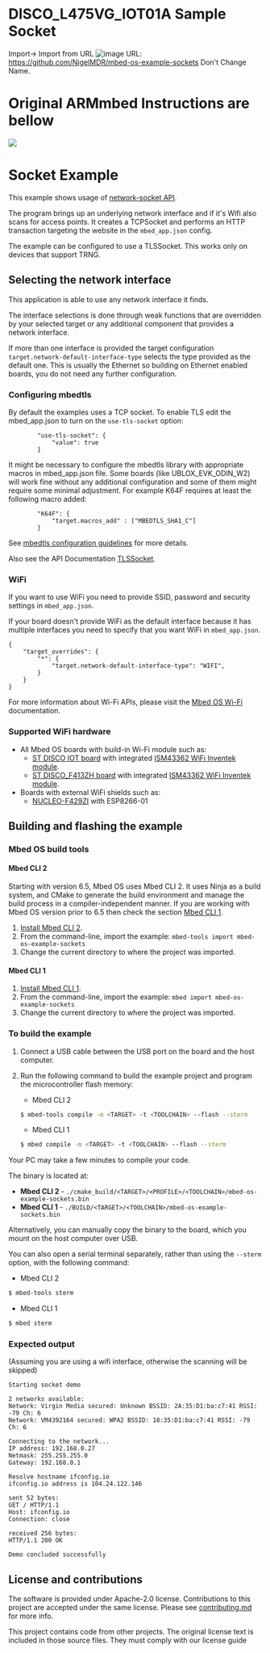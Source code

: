 # DISCO_L475VG_IOT01A Sample Socket 
Import-> Import from URL 
![image](https://user-images.githubusercontent.com/54381052/149284342-24dcf24e-b462-4702-92b0-040e59705af9.png)
URL: https://github.com/NigelMDR/mbed-os-example-sockets
Don't Change Name.

# Original ARMmbed Instructions are bellow 

![](./resources/official_armmbed_example_badge.png)
# Socket Example

This example shows usage of [network-socket API](https://os.mbed.com/docs/mbed-os/latest/apis/network-socket.html).

The program brings up an underlying network interface and if it's Wifi also scans for access points.
It creates a TCPSocket and performs an HTTP transaction targeting the website in the `mbed_app.json` config.

The example can be configured to use a TLSSocket. This works only on devices that support TRNG.

## Selecting the network interface

This application is able to use any network interface it finds.

The interface selections is done through weak functions that are overridden by your selected target or any additional
component that provides a network interface.

If more than one interface is provided the target configuration `target.network-default-interface-type`
selects the type provided as the default one. This is usually the Ethernet so building on Ethernet enabled boards,
you do not need any further configuration.

### Configuring mbedtls

By default the examples uses a TCP socket. To enable TLS edit the mbed_app.json to turn on the `use-tls-socket` option:

```
        "use-tls-socket": {
            "value": true
        }
```

It might be necessary to configure the mbedtls library with appropriate macros in mbed_app.json file. Some boards
(like UBLOX_EVK_ODIN_W2) will work fine without any additional configuration and some of them might require some minimal
adjustment. For example K64F requires at least the following macro added:


```
        "K64F": {
            "target.macros_add" : ["MBEDTLS_SHA1_C"]
        }
```

See
[mbedtls configuration guidelines](https://github.com/ARMmbed/mbed-os/tree/master/connectivity/mbedtls#configuring-mbed-tls-features)
for more details.

Also see the API Documentation [TLSSocket](https://os.mbed.com/docs/mbed-os/latest/apis/tlssocket.html).

### WiFi

If you want to use WiFi you need to provide SSID, password and security settings in `mbed_app.json`.

If your board doesn't provide WiFi as the default interface because it has multiple interfaces you need to specify that
you want WiFi in `mbed_app.json`.

```
{
    "target_overrides": {
        "*": {
            "target.network-default-interface-type": "WIFI",
        }
    }
}
```

For more information about Wi-Fi APIs, please visit the
[Mbed OS Wi-Fi](https://os.mbed.com/docs/mbed-os/latest/apis/wi-fi.html)
documentation.

### Supported WiFi hardware

* All Mbed OS boards with build-in Wi-Fi module such as:
    * [ST DISCO IOT board](https://os.mbed.com/platforms/ST-Discovery-L475E-IOT01A/) with integrated
      [ISM43362 WiFi Inventek module](https://github.com/ARMmbed/wifi-ism43362).
    * [ST DISCO_F413ZH board](https://os.mbed.com/platforms/ST-Discovery-F413H/) with integrated
      [ISM43362 WiFi Inventek module](https://github.com/ARMmbed/wifi-ism43362).
* Boards with external WiFi shields such as:
    * [NUCLEO-F429ZI](https://os.mbed.com/platforms/ST-Nucleo-F429ZI/) with ESP8266-01

## Building and flashing the example

### Mbed OS build tools

#### Mbed CLI 2

Starting with version 6.5, Mbed OS uses Mbed CLI 2. It uses Ninja as a build system, and CMake to generate the build environment and manage the build process in a compiler-independent manner. If you are working with Mbed OS version prior to 6.5 then check the section [Mbed CLI 1](#mbed-cli-1).
1. [Install Mbed CLI 2](https://os.mbed.com/docs/mbed-os/latest/build-tools/install-or-upgrade.html).
1. From the command-line, import the example: `mbed-tools import mbed-os-example-sockets`
1. Change the current directory to where the project was imported.

#### Mbed CLI 1
1. [Install Mbed CLI 1](https://os.mbed.com/docs/mbed-os/latest/quick-start/offline-with-mbed-cli.html).
1. From the command-line, import the example: `mbed import mbed-os-example-sockets`
1. Change the current directory to where the project was imported.

### To build the example

1. Connect a USB cable between the USB port on the board and the host computer.
1. Run the following command to build the example project and program the microcontroller flash memory:

    * Mbed CLI 2

    ```bash
    $ mbed-tools compile -m <TARGET> -t <TOOLCHAIN> --flash --sterm
    ```

    * Mbed CLI 1

    ```bash
    $ mbed compile -m <TARGET> -t <TOOLCHAIN> --flash --sterm
    ```

Your PC may take a few minutes to compile your code.

The binary is located at:
* **Mbed CLI 2** - `./cmake_build/<TARGET>/<PROFILE>/<TOOLCHAIN>/mbed-os-example-sockets.bin`</br>
* **Mbed CLI 1** - `./BUILD/<TARGET>/<TOOLCHAIN>/mbed-os-example-sockets.bin`

Alternatively, you can manually copy the binary to the board, which you mount on the host computer over USB.

You can also open a serial terminal separately, rather than using the `--sterm` option, with the following command:

* Mbed CLI 2

```bash
$ mbed-tools sterm
```

* Mbed CLI 1

```bash
$ mbed sterm
```

### Expected output

(Assuming you are using a wifi interface, otherwise the scanning will be skipped)

```
Starting socket demo

2 networks available:
Network: Virgin Media secured: Unknown BSSID: 2A:35:D1:ba:c7:41 RSSI: -79 Ch: 6
Network: VM4392164 secured: WPA2 BSSID: 18:35:D1:ba:c7:41 RSSI: -79 Ch: 6

Connecting to the network...
IP address: 192.168.0.27
Netmask: 255.255.255.0
Gateway: 192.168.0.1

Resolve hostname ifconfig.io
ifconfig.io address is 104.24.122.146

sent 52 bytes: 
GET / HTTP/1.1
Host: ifconfig.io
Connection: close

received 256 bytes:
HTTP/1.1 200 OK

Demo concluded successfully 
```

## License and contributions

The software is provided under Apache-2.0 license. Contributions to this project are accepted under the same license.
Please see [contributing.md](CONTRIBUTING.md) for more info.

This project contains code from other projects. The original license text is included in those source files.
They must comply with our license guide
